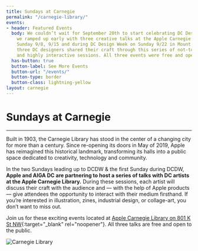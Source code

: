 ```yaml
---
title: Sundays at Carnegie
permalink: "/carnegie-library/"
events:
- header: Featured Events
  body: We couldn’t wait for September 20th to start celebrating DC Design Week...So,
    we ramped up early with three creative talks at the Apple Carnegie Library. On
    Sunday 9/8, 9/15 and during DC Design Week on Sunday 9/22 in Mount Vernon Square,
    three DC designers shared their craft through this series of not-to-be-missed
    and highly interactive sessions. All three events were free and open to the public!
  has-button: true
  button-label: See More Events
  button-url: "/events/"
  button-type: border
  button-class: lightning-yellow
layout: carnegie
---
```


# Sundays at Carnegie
---
Built in 1903, the Carnegie Library has stood in the center of a changing city for more than a century. Since re-opening its doors in May of 2019, Apple has reimagined this historical landmark, transforming its halls into a public space dedicated to creativity, technology and community.

In the two Sundays leading up to DCDW & the first Sunday during DCDW, **Apple and AIGA DC are partnering to host a series of talks with DC artists at the Apple Carnegie Library.** During these sessions, each artist will discuss their craft with the audience and — with the help of Apple products — give attendees the opportunity to interact with their medium firsthand. If you’re interested in illustration, zines, industrial design, or collage-art, you don’t want to miss out.

Join us for these exciting events located at [Apple Carnegie Library on 801 K St NW](https://www.google.com/maps/dir//Apple+Carnegie+Library,+801+K+St+NW,+Washington,+DC+20001/@38.9026329,-77.0250803,17z/data=!4m8!4m7!1m0!1m5!1m1!1s0x89b7b7d4a02debff:0x56873e602430863b!2m2!1d-77.0229695!2d38.9025102){:target="_blank" rel="noopener"}. All three talks are free and open to the public.

![Carnegie Library](/uploads/carnegie-library.jpg)
